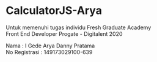 # CalculatorJS-Arya

Untuk memenuhi tugas individu Fresh Graduate Academy </br>
Front End Developer Progate - Digitalent 2020

Nama : I Gede Arya Danny Pratama </br>
No Registrasi : 149173029100-639
